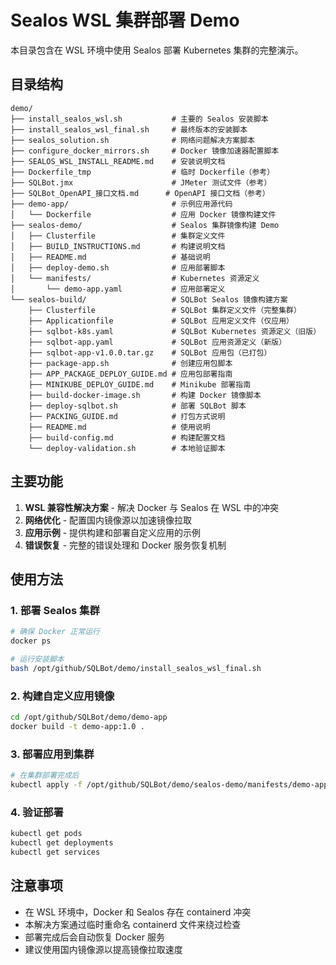 # Sealos WSL 集群部署 Demo

本目录包含在 WSL 环境中使用 Sealos 部署 Kubernetes 集群的完整演示。

## 目录结构

```
demo/
├── install_sealos_wsl.sh           # 主要的 Sealos 安装脚本
├── install_sealos_wsl_final.sh     # 最终版本的安装脚本
├── sealos_solution.sh              # 网络问题解决方案脚本
├── configure_docker_mirrors.sh     # Docker 镜像加速器配置脚本
├── SEALOS_WSL_INSTALL_README.md    # 安装说明文档
├── Dockerfile_tmp                  # 临时 Dockerfile（参考）
├── SQLBot.jmx                      # JMeter 测试文件（参考）
├── SQLBot_OpenAPI_接口文档.md      # OpenAPI 接口文档（参考）
├── demo-app/                       # 示例应用源代码
│   └── Dockerfile                  # 应用 Docker 镜像构建文件
├── sealos-demo/                    # Sealos 集群镜像构建 Demo
│   ├── Clusterfile                 # 集群定义文件
│   ├── BUILD_INSTRUCTIONS.md       # 构建说明文档
│   ├── README.md                   # 基础说明
│   ├── deploy-demo.sh              # 应用部署脚本
│   └── manifests/                  # Kubernetes 资源定义
│       └── demo-app.yaml           # 应用部署定义
└── sealos-build/                   # SQLBot Sealos 镜像构建方案
    ├── Clusterfile                 # SQLBot 集群定义文件（完整集群）
    ├── Applicationfile             # SQLBot 应用定义文件（仅应用）
    ├── sqlbot-k8s.yaml             # SQLBot Kubernetes 资源定义（旧版）
    ├── sqlbot-app.yaml             # SQLBot 应用资源定义（新版）
    ├── sqlbot-app-v1.0.0.tar.gz    # SQLBot 应用包（已打包）
    ├── package-app.sh              # 创建应用包脚本
    ├── APP_PACKAGE_DEPLOY_GUIDE.md # 应用包部署指南
    ├── MINIKUBE_DEPLOY_GUIDE.md    # Minikube 部署指南
    ├── build-docker-image.sh       # 构建 Docker 镜像脚本
    ├── deploy-sqlbot.sh            # 部署 SQLBot 脚本
    ├── PACKING_GUIDE.md            # 打包方式说明
    ├── README.md                   # 使用说明
    ├── build-config.md             # 构建配置文档
    └── deploy-validation.sh        # 本地验证脚本
```

## 主要功能

1. **WSL 兼容性解决方案** - 解决 Docker 与 Sealos 在 WSL 中的冲突
2. **网络优化** - 配置国内镜像源以加速镜像拉取
3. **应用示例** - 提供构建和部署自定义应用的示例
4. **错误恢复** - 完整的错误处理和 Docker 服务恢复机制

## 使用方法

### 1. 部署 Sealos 集群
```bash
# 确保 Docker 正常运行
docker ps

# 运行安装脚本
bash /opt/github/SQLBot/demo/install_sealos_wsl_final.sh
```

### 2. 构建自定义应用镜像
```bash
cd /opt/github/SQLBot/demo/demo-app
docker build -t demo-app:1.0 .
```

### 3. 部署应用到集群
```bash
# 在集群部署完成后
kubectl apply -f /opt/github/SQLBot/demo/sealos-demo/manifests/demo-app.yaml
```

### 4. 验证部署
```bash
kubectl get pods
kubectl get deployments
kubectl get services
```

## 注意事项

- 在 WSL 环境中，Docker 和 Sealos 存在 containerd 冲突
- 本解决方案通过临时重命名 containerd 文件来绕过检查
- 部署完成后会自动恢复 Docker 服务
- 建议使用国内镜像源以提高镜像拉取速度
